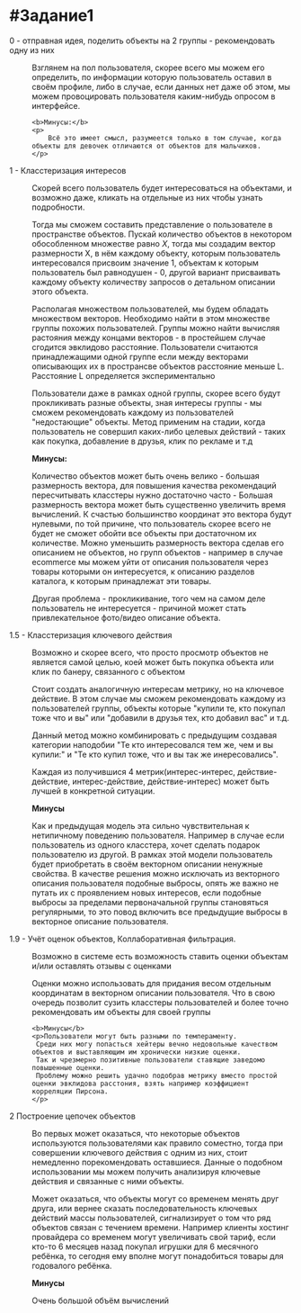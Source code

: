 #Задание1
======================
<dl>
<dt>0 - отправная идея, поделить объекты на 2 группы - рекомендовать одну из них</dt>
<dd>
    <p>Взглянем на пол пользователя, скорее всего мы можем его определить, по информации которую пользователь оставил в своём профиле,
    либо в случае, если данных нет даже об этом, мы можем провоцировать пользователя каким-нибудь опросом в интерфейсе.</p>

    <b>Минусы:</b>
    <p>
        Всё это имеет смысл, разумеется только в том случае, когда объекты для девочек отличаются от объектов для мальчиков.
    </p>
<dd>
<dt>1 - Класстеризация интересов</dt>
<dd>
    <p>
        Скорей всего пользователь будет интересоваться на объектами, и возможно даже, кликать на отдельные из них чтобы узнать подробности.
    </p>
    <p>
        Тогда мы сможем составить представление о пользователе в пространстве объектов. Пускай количество объектов в некотором обособленном множестве равно <i>X</i>,
         тогда мы создадим вектор размерности X, в нём каждому объекту, которым пользователь интересовался присвоим значение 1, объектам к которым пользователь был равнодушен - 0,
         другой вариант присваивать каждому объекту количеству запросов о детальном описании этого объекта.
    </p>
    <p>
        Располагая множеством пользователей, мы будем обладать множеством векторов. Необходимо найти в этом множестве группы похожих пользователей.
        Группы можно найти вычисляя растояния между концами векторов - в простейшем случае сгодится эвклидово расстояние. Пользователи считаются принадлежащими одной группе
        если между векторами описывающих их в пространсве объектов расстояние меньше L. Расстояние L определяется экспериментально
    </p>
    <p>
        Пользователи даже в рамках одной группы, скорее всего будут прокликивать разные объекты, зная интересы группы - мы сможем рекомендовать каждому из пользователей "недостающие" объекты.
        Метод применим на стадии, когда пользователь не совершил каких-либо целевых действий - таких как покупка, добавление в друзья, клик по рекламе и т.д
    </p>
    <b>Минусы:</b>
    <p>
        Количество объектов может быть очень велико - большая размерность вектора, для повышения качества рекомендаций пересчитывать класстеры нужно достаточно часто -
        Большая размерность вектора может быть существенно увеличить время вычислений. К счастью большинство координат это вектора будут нулевыми, по той причине,
         что пользователь скорее всего не будет не сможет обойти все объекты при достаточном их количестве. Можно уменьшить размерность вектора сделав его описанием не объектов,
         но групп объектов - например в случае ecommerce мы можем уйти от описания пользователя через товары которыми он интересуется, к описанию разделов каталога, к которым принадлежат эти товары.
    </p>
    <p>
        Другая проблема - прокликивание, того чем на самом деле пользователь не интересуется - причиной может стать привлекательное фото/видео описание объекта.
    </p>
</dd>

<dt>1.5 - Класстеризация ключевого действия</dt>
<dd>
    <p>
        Возможно и скорее всего, что просто просмотр объектов не является самой целью, коей может быть покупка объекта или клик по банеру, связанного с объектом
    </p>
    <p>
        Стоит создать аналогичную интересам метрику, но на ключевое действие. В этом случае мы сможем рекомендовать каждому из пользователей группы,
         объекты которые "купили те, кто покупал тоже что и вы" или "добавили в друзья тех, кто добавил вас" и т.д.
    </p>
    <p>
        Данный метод можно комбинировать с предыдущим создавая категории наподобии "Те кто интересовался тем же, чем и вы купили:" и "Те кто купил тоже, что и вы так же инересовались".
    </p>
    <p>
        Каждая из получившися 4 метрик(интерес-интерес, действие-действие, интерес-действие, действие-интерес) может быть лучшей в конкретной ситуации.
    </p>
    <b>Минусы</b>
    <p>
        Как и предыдущая модель эта сильно чувствительная к нетипичному поведению пользователя. Например в случае если пользователь из одного класстера,
        хочет сделать подарок пользователю из другой. В рамках этой модели пользователь будет приобретать в своём векторном описании ненужные свойства.
        В качестве решения можно исключать из векторного описания пользователя подобные выбросы, опять же важно не путать их с проявлением новых интересов,
         если подобные выбросы за пределами первоначальной группы становяться регулярными, то это повод включить все предыдущие выбросы в векторное описание пользователя.
    </p>
</dd>

<dt>1.9 - Учёт оценок объектов, Коллаборативная фильтрация.
</dt>
<dd>
    <p>Возможно в системе есть возможность ставить оценки объектам и/или оставлять отзывы с оценками</p>
    <p>Оценки можно использовать для придания весом отдельным координатам в векторном описании пользователя.
    Что в свою очередь позволит сузить класстеры пользователей и более точно рекомендовать им объекты для своей группы</p>

    <b>Минусы</b>
    <p>Пользователи могут быть разными по темпераменту.
     Среди них могу попасться хейтеры вечно недовольные качеством объектов и выставляющим им хронически низкие оценки.
     Так и чрезмерно позитивные пользователи ставящие заведомо повышенные оценки.
     Проблему можно решить удачно подобрав метрику вместо простой оценки эвклидова расстония, взять например коэффициент корреляции Пирсона.
    </p>
</dd>

<dt>
 2 Построение цепочек объектов
</dt>
<dd>
    <p>Во первых может оказаться, что некоторые объектов используются пользователями как правило соместно,
     тогда при совершении ключевого действия с одним из них, стоит немедленно порекомендовать оставшиеся.
      Данные о подобном использовании мы можем получить анализируя ключевые действия и связанные с ними объекты.
      </p>
    <p>
    Может оказаться, что объекты могут со временем менять друг друга, или вернее сказать последовательность ключевых действий массы пользователей,
    сигнализирует о том что ряд объектов связан с течением времени. Например клиенты хостинг провайдера со временем могут увеличивать свой тариф,
    если кто-то 6 месяцев назад покупал игрушки для 6 месячного ребёнка, то сегодня ему вполне могут понадобиться товары для годовалого ребёнка.
    </p>
    <b>Минусы</b>
    <p>
    Очень большой объём вычислений
    </p>
</dd>
</dl>

